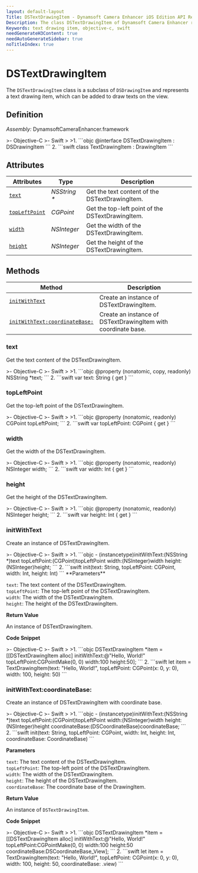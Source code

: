 ```yaml
---
layout: default-layout
Title: DSTextDrawingItem - Dynamsoft Camera Enhancer iOS Edition API Reference
Description: The class DSTextDrawingItem of Dynamsoft Camera Enhancer represents a text drawing item, which can be added to draw texts on the view.
Keywords: text drawing item, objective-c, swift
needGenerateH3Content: true
needAutoGenerateSidebar: true
noTitleIndex: true
---
```


# DSTextDrawingItem

The `DSTextDrawingItem` class is a subclass of `DSDrawingItem` and represents a text drawing item, which can be added to draw texts on the view.

## Definition

*Assembly:* DynamsoftCameraEnhancer.framework

<div class="sample-code-prefix"></div>
>- Objective-C
>- Swift
>
>1. 
```objc
@interface DSTextDrawingItem : DSDrawingItem
```
2. 
```swift
class TextDrawingItem : DrawingItem
```

## Attributes

| Attributes | Type | Description |
| ---------- | ---- | ----------- |
| [`text`](#text) | *NSString \** |Get the text content of the DSTextDrawingItem. |
| [`topLeftPoint`](#topleftpoint) | *CGPoint* |Get the top-left point of the DSTextDrawingItem. |
| [`width`](#width) | *NSInteger* |Get the width of the DSTextDrawingItem. |
| [`height`](#height) | *NSInteger* |Get the height of the DSTextDrawingItem. |

## Methods
| Method | Description |
|------- |-------------|
| [`initWithText`](#initwithtext) | Create an instance of DSTextDrawingItem. |
| [`initWithText:coordinateBase:`](#initwithtextcoordinatebase) | Create an instance of DSTextDrawingItem with coordinate base. |

### text

Get the text content of the DSTextDrawingItem.

<div class="sample-code-prefix"></div>
>- Objective-C
>- Swift
>
>1. 
```objc
@property (nonatomic, copy, readonly) NSString *text;
```
2. 
```swift
var text: String { get }
```

### topLeftPoint

Get the top-left point of the DSTextDrawingItem.

<div class="sample-code-prefix"></div>
>- Objective-C
>- Swift
>
>1. 
```objc
@property (nonatomic, readonly) CGPoint topLeftPoint;
```
2. 
```swift
var topLeftPoint: CGPoint { get }
```

### width

Get the width of the DSTextDrawingItem.

<div class="sample-code-prefix"></div>
>- Objective-C
>- Swift
>
>1. 
```objc
@property (nonatomic, readonly) NSInteger width;
```
2. 
```swift
var width: Int { get }
```

### height

Get the height of the DSTextDrawingItem.

<div class="sample-code-prefix"></div>
>- Objective-C
>- Swift
>
>1. 
```objc
@property (nonatomic, readonly) NSInteger height;
```
2. 
```swift
var height: Int { get }
```

### initWithText

Create an instance of DSTextDrawingItem.

<div class="sample-code-prefix"></div>
>- Objective-C
>- Swift
>
>1. 
```objc
- (instancetype)initWithText:(NSString *)text
                topLeftPoint:(CGPoint)topLeftPoint
                       width:(NSInteger)width
                      height:(NSInteger)height;
```
2. 
```swift
init(text: String, topLeftPoint: CGPoint, width: Int, height: Int)
```
**Parameters**

`text`: The text content of the DSTextDrawingItem.  
`topLeftPoint`: The top-left point of the DSTextDrawingItem.  
`width`: The width of the DSTextDrawingItem.  
`height`: The height of the DSTextDrawingItem.  

**Return Value**

An instance of DSTextDrawingItem.

**Code Snippet**

<div class="sample-code-prefix"></div>
>- Objective-C
>- Swift
>
>1. 
```objc
DSTextDrawingItem *item = [[DSTextDrawingItem alloc] initWithText:@"Hello, World!" topLeftPoint:CGPointMake(0, 0) width:100 height:50];
```
2. 
```swift
let item = TextDrawingItem(text: "Hello, World!", topLeftPoint: CGPoint(x: 0, y: 0), width: 100, height: 50)
```

### initWithText:coordinateBase:

Create an instance of DSTextDrawingItem with coordinate base.

<div class="sample-code-prefix"></div>
>- Objective-C
>- Swift
>
>1. 
```objc
- (instancetype)initWithText:(NSString *)text
                topLeftPoint:(CGPoint)topLeftPoint
                       width:(NSInteger)width
                      height:(NSInteger)height
              coordinateBase:(DSCoordinateBase)coordinateBase;
```
2. 
```swift
init(text: String, topLeftPoint: CGPoint, width: Int, height: Int, coordinateBase: CoordinateBase)
```

**Parameters**

`text`: The text content of the DSTextDrawingItem.  
`topLeftPoint`: The top-left point of the DSTextDrawingItem.  
`width`: The width of the DSTextDrawingItem.  
`height`: The height of the DSTextDrawingItem.  
`coordinateBase`: The coordinate base of the DrawingItem.  

**Return Value**

An instance of `DSTextDrawingItem`.

**Code Snippet**

<div class="sample-code-prefix"></div>
>- Objective-C
>- Swift
>
>1. 
```objc
DSTextDrawingItem *item = [[DSTextDrawingItem alloc] initWithText:@"Hello, World!" topLeftPoint:CGPointMake(0, 0) width:100 height:50 coordinateBase:DSCoordinateBase_View];
```
2. 
```swift
let item = TextDrawingItem(text: "Hello, World!", topLeftPoint: CGPoint(x: 0, y: 0), width: 100, height: 50, coordinateBase: .view)
```
